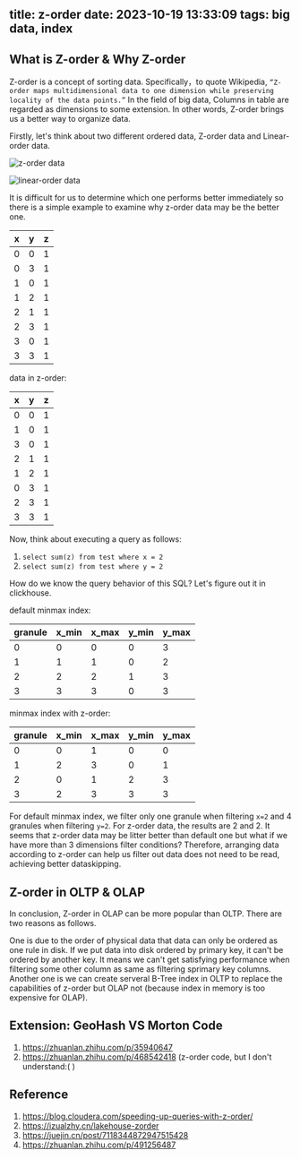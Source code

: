 title: z-order
date: 2023-10-19 13:33:09
tags: big data, index
---------------------

## What is Z-order & Why Z-order

Z-order is a concept of sorting data. Specifically，to quote Wikipedia, `“Z-order maps multidimensional data to one dimension while preserving locality of the data points.”` In the field of big data, Columns in table are regarded as dimensions to some extension. In other words, Z-order brings us a better way to organize data.

Firstly, let's think about two different ordered data, Z-order data and Linear-order data.

![z-order data](z-order.png#pic_center)

![linear-order data](linear-order.png#pic_center)

It is difficult for us to determine which one performs better immediately so there is a simple example to examine why z-order data may be the better one.


| x | y | z |
| :-: | :-: | :-: |
| 0 | 0 | 1 |
| 0 | 3 | 1 |
| 1 | 0 | 1 |
| 1 | 2 | 1 |
| 2 | 1 | 1 |
| 2 | 3 | 1 |
| 3 | 0 | 1 |
| 3 | 3 | 1 |

data in z-order:


| x | y | z |
| :-: | :-: | :-: |
| 0 | 0 | 1 |
| 1 | 0 | 1 |
| 3 | 0 | 1 |
| 2 | 1 | 1 |
| 1 | 2 | 1 |
| 0 | 3 | 1 |
| 2 | 3 | 1 |
| 3 | 3 | 1 |

Now, think about executing a query as follows:

1. `select sum(z) from test where x = 2`
2. `select sum(z) from test where y = 2`

How do we know the query behavior of this SQL? Let's figure out it in clickhouse.

default minmax index:


| granule | x_min | x_max | y_min | y_max |
| --------- | ------- | ------- | ------- | ------- |
| 0       | 0     | 0     | 0     | 3     |
| 1       | 1     | 1     | 0     | 2     |
| 2       | 2     | 2     | 1     | 3     |
| 3       | 3     | 3     | 0     | 3     |

minmax index with z-order:


| granule | x_min | x_max | y_min | y_max |
| --------- | ------- | ------- | ------- | ------- |
| 0       | 0     | 1     | 0     | 0     |
| 1       | 2     | 3     | 0     | 1     |
| 2       | 0     | 1     | 2     | 3     |
| 3       | 2     | 3     | 3     | 3     |

For default minmax index, we filter only one granule when filtering `x=2` and  4 granules when filtering `y=2`. For z-order data, the results are
2 and 2. It seems that z-order data may be litter better than default one but what if we have more than 3 dimensions filter conditions? Therefore, arranging data according to z-order can help us filter out data does not need to be read, achieving better dataskipping.

## Z-order in OLTP & OLAP

In conclusion, Z-order in OLAP can be more popular than OLTP. There are two reasons as follows.

One is due to the order of physical data that data can only be ordered as one rule in disk. If we put data into disk ordered by primary key, it can't be ordered by another key. It means we can't get satisfying performance when filtering some other column as same as filtering sprimary key columns. Another one is we can create serveral B-Tree index in OLTP to replace the capabilities of z-order but OLAP not (because index in memory is too expensive for OLAP).

## Extension: GeoHash VS Morton Code

1. https://zhuanlan.zhihu.com/p/35940647
2. https://zhuanlan.zhihu.com/p/468542418 (z-order code, but I don't understand:( )

## Reference

1. https://blog.cloudera.com/speeding-up-queries-with-z-order/
2. https://izualzhy.cn/lakehouse-zorder
3. https://juejin.cn/post/7118344872947515428
4. https://zhuanlan.zhihu.com/p/491256487
